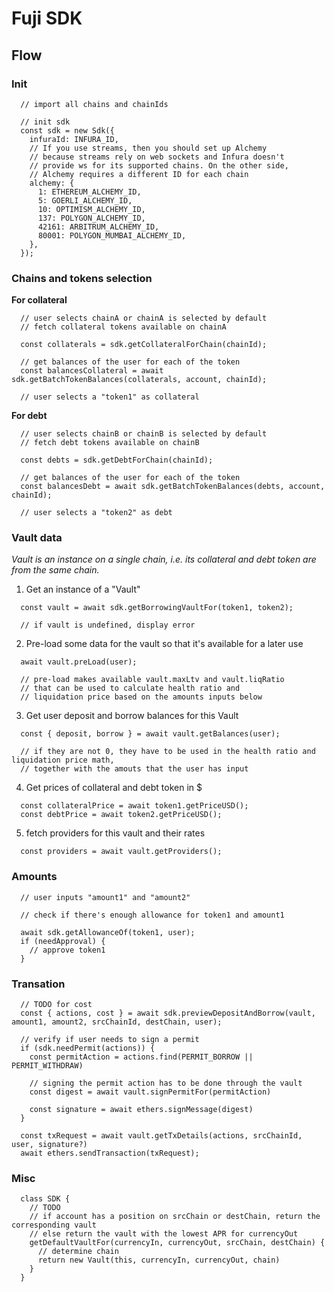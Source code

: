 # Fuji SDK

## Flow

### Init

```
  // import all chains and chainIds

  // init sdk
  const sdk = new Sdk({
    infuraId: INFURA_ID,
    // If you use streams, then you should set up Alchemy
    // because streams rely on web sockets and Infura doesn't
    // provide ws for its supported chains. On the other side,
    // Alchemy requires a different ID for each chain
    alchemy: {
      1: ETHEREUM_ALCHEMY_ID,
      5: GOERLI_ALCHEMY_ID,
      10: OPTIMISM_ALCHEMY_ID,
      137: POLYGON_ALCHEMY_ID,
      42161: ARBITRUM_ALCHEMY_ID,
      80001: POLYGON_MUMBAI_ALCHEMY_ID,
    },
  });
```

### Chains and tokens selection

**For collateral**

```
  // user selects chainA or chainA is selected by default
  // fetch collateral tokens available on chainA

  const collaterals = sdk.getCollateralForChain(chainId);

  // get balances of the user for each of the token
  const balancesCollateral = await sdk.getBatchTokenBalances(collaterals, account, chainId);

  // user selects a "token1" as collateral
```

**For debt**

```
  // user selects chainB or chainB is selected by default
  // fetch debt tokens available on chainB

  const debts = sdk.getDebtForChain(chainId);

  // get balances of the user for each of the token
  const balancesDebt = await sdk.getBatchTokenBalances(debts, account, chainId);

  // user selects a "token2" as debt
```

### Vault data
_Vault is an instance on a single chain, i.e. its collateral and debt token are from the same chain._

1. Get an instance of a "Vault"
```
  const vault = await sdk.getBorrowingVaultFor(token1, token2);

  // if vault is undefined, display error
```

2. Pre-load some data for the vault so that it's available for a later use
```
  await vault.preLoad(user);

  // pre-load makes available vault.maxLtv and vault.liqRatio
  // that can be used to calculate health ratio and 
  // liquidation price based on the amounts inputs below
```

3. Get user deposit and borrow balances for this Vault
```
  const { deposit, borrow } = await vault.getBalances(user);

  // if they are not 0, they have to be used in the health ratio and liquidation price math,
  // together with the amouts that the user has input
```

4. Get prices of collateral and debt token in $
```
  const collateralPrice = await token1.getPriceUSD();
  const debtPrice = await token2.getPriceUSD();
```

5. fetch providers for this vault and their rates
```
  const providers = await vault.getProviders();
```

### Amounts

```
  // user inputs "amount1" and "amount2"

  // check if there's enough allowance for token1 and amount1

  await sdk.getAllowanceOf(token1, user);
  if (needApproval) {
    // approve token1
  }
```

### Transation

```
  // TODO for cost
  const { actions, cost } = await sdk.previewDepositAndBorrow(vault, amount1, amount2, srcChainId, destChain, user);

  // verify if user needs to sign a permit
  if (sdk.needPermit(actions)) {
    const permitAction = actions.find(PERMIT_BORROW || PERMIT_WITHDRAW)

    // signing the permit action has to be done through the vault
    const digest = await vault.signPermitFor(permitAction)

    const signature = await ethers.signMessage(digest)
  }

  const txRequest = await vault.getTxDetails(actions, srcChainId, user, signature?)
  await ethers.sendTransaction(txRequest);
```

### Misc

```
  class SDK {
    // TODO
    // if account has a position on srcChain or destChain, return the corresponding vault
    // else return the vault with the lowest APR for currencyOut
    getDefaultVaultFor(currencyIn, currencyOut, srcChain, destChain) {
      // determine chain
      return new Vault(this, currencyIn, currencyOut, chain)
    }
  }
```
